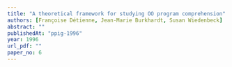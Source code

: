 ```yaml
---
title: "A theoretical framework for studying OO program comprehension"
authors: [Françoise Détienne, Jean-Marie Burkhardt, Susan Wiedenbeck]
abstract: ""
publishedAt: "ppig-1996"
year: 1996
url_pdf: ""
paper_no: 6
---
```


